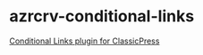 # azrcrv-conditional-links
[Conditional Links plugin for ClassicPress](https://development.azurecurve.co.uk/classicpress-plugins/conditional-links/)
